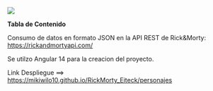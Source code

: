 ![](https://mikiwilo10.github.io/paginaweb/images/avatarc2.jpg)


**Tabla de Contenido**

Consumo de datos en formato JSON en la API REST de Rick&Morty:
https://rickandmortyapi.com/


Se utilzo Angular 14 para la creacion del proyecto.

Link Despliegue ==> 
	https://mikiwilo10.github.io/RickMorty_Eiteck/personajes
